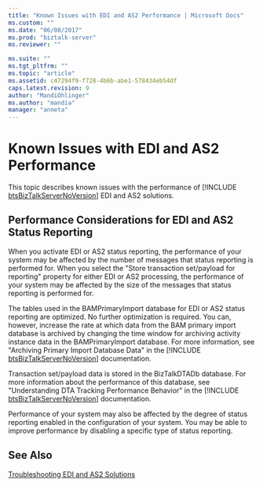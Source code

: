 ```yaml
---
title: "Known Issues with EDI and AS2 Performance | Microsoft Docs"
ms.custom: ""
ms.date: "06/08/2017"
ms.prod: "biztalk-server"
ms.reviewer: ""

ms.suite: ""
ms.tgt_pltfrm: ""
ms.topic: "article"
ms.assetid: c47294f9-f728-4b6b-abe1-578434eb54df
caps.latest.revision: 9
author: "MandiOhlinger"
ms.author: "mandia"
manager: "anneta"
---
```

# Known Issues with EDI and AS2 Performance
This topic describes known issues with the performance of [!INCLUDE [btsBizTalkServerNoVersion](../includes/btsbiztalkservernoversion-md.md)] EDI and AS2 solutions.  
  
## Performance Considerations for EDI and AS2 Status Reporting  
 When you activate EDI or AS2 status reporting, the performance of your system may be affected by the number of messages that status reporting is performed for. When you select the "Store transaction set/payload for reporting" property for either EDI or AS2 processing, the performance of your system may be affected by the size of the messages that status reporting is performed for.  
  
 The tables used in the BAMPrimaryImport database for EDI or AS2 status reporting are optimized. No further optimization is required. You can, however, increase the rate at which data from the BAM primary import database is archived by changing the time window for archiving activity instance data in the BAMPrimaryImport database. For more information, see "Archiving Primary Import Database Data" in the [!INCLUDE [btsBizTalkServerNoVersion](../includes/btsbiztalkservernoversion-md.md)] documentation.  
  
 Transaction set/payload data is stored in the BizTalkDTADb database. For more information about the performance of this database, see "Understanding DTA Tracking Performance Behavior" in the [!INCLUDE [btsBizTalkServerNoVersion](../includes/btsbiztalkservernoversion-md.md)] documentation.  
  
 Performance of your system may also be affected by the degree of status reporting enabled in the configuration of your system. You may be able to improve performance by disabling a specific type of status reporting.  
  
## See Also  
 [Troubleshooting EDI and AS2 Solutions](../core/troubleshooting-edi-and-as2-solutions.md)